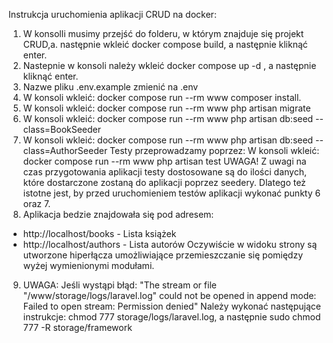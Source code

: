 Instrukcja uruchomienia aplikacji CRUD na docker:
1. W konsolli musimy przejść do folderu, w którym znajduje się projekt CRUD,a. następnie wkleić docker compose build, a następnie kliknąć enter.
2. Nastepnie w konsoli należy wkleić docker compose up -d , a następnie kliknąć enter.
3. Nazwe pliku .env.example zmienić na .env
4. W konsoli wkleić: docker compose run --rm www composer install.
5. W konsoli wkleić: docker compose run --rm www php artisan migrate
6. W konsoli wkleić: docker compose run --rm www php artisan db:seed --class=BookSeeder
7. W konsoli wkleić: docker compose run --rm www php artisan db:seed --class=AuthorSeeder
Testy przeprowadzamy poprzez:
W konsoli wkleić: docker compose run --rm www php artisan test
UWAGA! Z uwagi na czas przygotowania aplikacji testy dostosowane są do ilości danych, które dostarczone zostaną do aplikacji poprzez seedery.
Dlatego też istotne jest, by przed uruchomieniem testów aplikacji wykonać punkty 6 oraz 7.
8. Aplikacja bedzie znajdowała się pod adresem: 
- http://localhost/books - Lista książek
- http://localhost/authors - Lista autorów
Oczywiście w widoku strony są utworzone hiperłącza umożliwiające przemieszczanie się pomiędzy wyżej wymienionymi modułami.

9. UWAGA: Jeśli wystąpi błąd: 
"The stream or file "/www/storage/logs/laravel.log" could not be opened in append mode: Failed to open stream: Permission denied"
Należy wykonać następujące instrukcje: chmod 777 storage/logs/laravel.log, a następnie sudo chmod 777 -R storage/framework